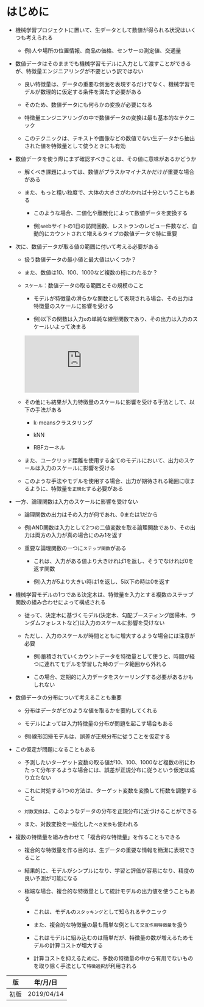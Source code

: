 はじめに
=======

* 機械学習プロジェクトに置いて、生データとして数値が得られる状況はいくつも考えられる

  * 例)人や場所の位置情報、商品の価格、センサーの測定値、交通量

* 数値データはそのままでも機械学習モデルに入力として渡すことができるが、特徴量エンジニアリングが不要という訳ではない

  * 良い特徴量は、データの重要な側面を表現するだけでなく、機械学習モデルが数理的に仮定する条件を満たす必要がある

  * そのため、数値データにも何らかの変換が必要になる

  * 特徴量エンジニアリングの中で数値データの変換は最も基本的なテクニック

  * このテクニックは、テキストや画像などの数値でない生データから抽出された値を特徴量として使うときにも有効

* 数値データを使う際にまず確認すべきことは、その値に意味があるかどうか

  * 解くべき課題によっては、数値がプラスかマイナスかだけが重要な場合がある

  * また、もっと粗い粒度で、大体の大きさがわかれば十分ということもある

    * このような場合、二値化や離散化によって数値データを変換する

    * 例)webサイトの1日の訪問回数、レストランのレビュー件数など、自動的にカウントされて増えるタイプの数値データで特に重要

* 次に、数値データが取る値の範囲に付いて考える必要がある

  * 扱う数値データの最小値と最大値はいくつか？

  * また、数値は10、100、1000など複数の桁にわたるか？

  * `スケール`：数値データの取る範囲とその規模のこと

    * モデルが特徴量の滑らかな関数として表現される場合、その出力は特徴量のスケールに影響を受ける

    * 例)以下の関数は入力`x`の単純な線型関数であり、その出力は入力のスケールいよって決まる

    ![f(x)](https://latex.codecogs.com/gif.latex?f%28x%29%3D%203x%20&plus;%201)

  * その他にも結果が入力特徴量のスケールに影響を受ける手法として、以下の手法がある

    * k-meansクラスタリング

    * kNN

    * RBFカーネル

  * また、ユークリッド距離を使用する全てのモデルにおいて、出力のスケールは入力のスケールに影響を受ける

  * このような手法やモデルを使用する場合、出力が期待される範囲に収まるように、特徴量を`正規化`する必要がある

* 一方、論理関数は入力のスケールに影響を受けない

  * 論理関数の出力はその入力が何であれ、0または1だから

  * 例)AND関数は入力として2つの二値変数を取る論理関数であり、その出力は両方の入力が真の場合にのみ1を返す

  * 重要な論理関数の一つに`ステップ関数`がある

    * これは、入力がある値より大きければ1を返し、そうでなければ0を返す関数

    * 例)入力が5より大きい時は1を返し、5以下の時は0を返す

* 機械学習モデルの1つである決定木は、特徴量を入力とする複数のステップ関数の組み合わせによって構成される

  * 従って、決定木に基づくモデル(決定木、勾配ブースティング回帰木、ランダムフォレストなど)は入力のスケールに影響を受けない

  * ただし、入力のスケールが時間とともに増大するような場合には注意が必要

    * 例)蓄積されていくカウントデータを特徴量として使うと、時間が経つに連れてモデルを学習した時のデータ範囲から外れる

    * この場合、定期的に入力データをスケーリングする必要があるかもしれない

* 数値データの分布について考えることも重要

  * 分布はデータがどのような値を取るかを要約してくれる

  * モデルによっては入力特徴量の分布が問題を起こす場合もある

  * 例)線形回帰モデルは、誤差が正規分布に従うことを仮定する

* この仮定が問題になることもある

  * 予測したいターゲット変数の取る値が10、100、1000など複数の桁にわたって分布するような場合には、誤差が正規分布に従うという仮定は成り立たない

  * これに対処する1つの方法は、ターゲット変数を変換して桁数を調整すること

  * `対数変換`は、このようなデータの分布を正規分布に近づけることができる

  * また、対数変換を一般化した`べき変換`も使われる

* 複数の特徴量を組み合わせて「複合的な特徴量」を作ることもできる

  * 複合的な特徴量を作る目的は、生データの重要な情報を簡潔に表現できること

  * 結果的に、モデルがシンプルになり、学習と評価が容易になり、精度の良い予測が可能になる

  * 極端な場合、複合的な特徴量として統計モデルの出力値を使うこともある

    * これは、モデルの`スタッキング`として知られるテクニック

    * また、複合的な特徴量の最も簡単な例として`交互作用特徴量`を扱う

    * これはモデルに組み込むのは簡単だが、特徴量の数が増えるためモデルの計算コストが増大する

    * 計算コストを抑えるために、多数の特徴量の中から有用でないものを取り除く手法として`特徴選択`が利用される



| 版   | 年/月/日   |
| ---- | ---------- |
| 初版 | 2019/04/14 |
